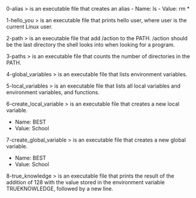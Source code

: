 0-alias > is an executable file that creates an alias - Name: ls - Value: rm *

1-hello_you > is an executable file that prints hello user, where user is the current Linux user.

2-path > is an executable file that add /action to the PATH. /action should be the last directory the shell looks into when looking for a program.

3-paths > is an executable file that counts the number of directories in the PATH.

4-global_variables > is an executable file that lists environment variables.

5-local_variables > is an executable file that lists all local variables and environment variables, and functions.

6-create_local_variable > is an executable file that creates a new local variable.
- Name: BEST
- Value: School

7-create_global_variable > is an executable file that creates a new global variable.
- Name: BEST
- Value: School

8-true_knowledge > is an executable file that prints the result of the addition of 128 with the value stored in the environment variable TRUEKNOWLEDGE, followed by a new line.
